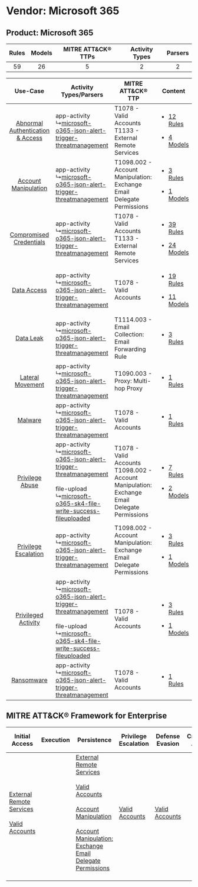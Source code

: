 Vendor: Microsoft 365
=====================
Product: Microsoft 365
----------------------
| Rules | Models | MITRE ATT&CK® TTPs | Activity Types | Parsers |
|:-----:|:------:|:------------------:|:--------------:|:-------:|
|  59   |   26   |         5          |       2        |    2    |

|    Use-Case    | Activity Types/Parsers    | MITRE ATT&CK® TTP    | Content    |
|:----:| ---- | ---- | ---- |
| [Abnormal Authentication & Access](../../../UseCases/uc_abnormal_authentication_&_access.md) |  app-activity<br> ↳[microsoft-o365-json-alert-trigger-threatmanagement](Ps/pC_microsofto365jsonalerttriggerthreatmanagement.md)<br>    | T1078 - Valid Accounts<br>T1133 - External Remote Services<br>    | [<ul><li>12 Rules</li></ul><ul><li>4 Models</li></ul>](RM/r_m_microsoft_365_microsoft_365_Abnormal_Authentication_&_Access.md) |
|    [Account Manipulation](../../../UseCases/uc_account_manipulation.md)    |  app-activity<br> ↳[microsoft-o365-json-alert-trigger-threatmanagement](Ps/pC_microsofto365jsonalerttriggerthreatmanagement.md)<br>    | T1098.002 - Account Manipulation: Exchange Email Delegate Permissions<br>    | [<ul><li>3 Rules</li></ul><ul><li>1 Models</li></ul>](RM/r_m_microsoft_365_microsoft_365_Account_Manipulation.md)    |
|          [Compromised Credentials](../../../UseCases/uc_compromised_credentials.md)          |  app-activity<br> ↳[microsoft-o365-json-alert-trigger-threatmanagement](Ps/pC_microsofto365jsonalerttriggerthreatmanagement.md)<br>    | T1078 - Valid Accounts<br>T1133 - External Remote Services<br>    | [<ul><li>39 Rules</li></ul><ul><li>24 Models</li></ul>](RM/r_m_microsoft_365_microsoft_365_Compromised_Credentials.md)         |
|    [Data Access](../../../UseCases/uc_data_access.md)    |  app-activity<br> ↳[microsoft-o365-json-alert-trigger-threatmanagement](Ps/pC_microsofto365jsonalerttriggerthreatmanagement.md)<br>    | T1078 - Valid Accounts<br>    | [<ul><li>19 Rules</li></ul><ul><li>11 Models</li></ul>](RM/r_m_microsoft_365_microsoft_365_Data_Access.md)    |
|    [Data Leak](../../../UseCases/uc_data_leak.md)    |  app-activity<br> ↳[microsoft-o365-json-alert-trigger-threatmanagement](Ps/pC_microsofto365jsonalerttriggerthreatmanagement.md)<br>    | T1114.003 - Email Collection: Email Forwarding Rule<br>    | [<ul><li>3 Rules</li></ul>](RM/r_m_microsoft_365_microsoft_365_Data_Leak.md)    |
|    [Lateral Movement](../../../UseCases/uc_lateral_movement.md)    |  app-activity<br> ↳[microsoft-o365-json-alert-trigger-threatmanagement](Ps/pC_microsofto365jsonalerttriggerthreatmanagement.md)<br>    | T1090.003 - Proxy: Multi-hop Proxy<br>    | [<ul><li>1 Rules</li></ul>](RM/r_m_microsoft_365_microsoft_365_Lateral_Movement.md)    |
|    [Malware](../../../UseCases/uc_malware.md)    |  app-activity<br> ↳[microsoft-o365-json-alert-trigger-threatmanagement](Ps/pC_microsofto365jsonalerttriggerthreatmanagement.md)<br>    | T1078 - Valid Accounts<br>    | [<ul><li>1 Rules</li></ul>](RM/r_m_microsoft_365_microsoft_365_Malware.md)    |
|    [Privilege Abuse](../../../UseCases/uc_privilege_abuse.md)    |  app-activity<br> ↳[microsoft-o365-json-alert-trigger-threatmanagement](Ps/pC_microsofto365jsonalerttriggerthreatmanagement.md)<br><br> file-upload<br> ↳[microsoft-o365-sk4-file-write-success-fileuploaded](Ps/pC_microsofto365sk4filewritesuccessfileuploaded.md)<br> | T1078 - Valid Accounts<br>T1098.002 - Account Manipulation: Exchange Email Delegate Permissions<br> | [<ul><li>7 Rules</li></ul><ul><li>2 Models</li></ul>](RM/r_m_microsoft_365_microsoft_365_Privilege_Abuse.md)    |
|    [Privilege Escalation](../../../UseCases/uc_privilege_escalation.md)    |  app-activity<br> ↳[microsoft-o365-json-alert-trigger-threatmanagement](Ps/pC_microsofto365jsonalerttriggerthreatmanagement.md)<br>    | T1098.002 - Account Manipulation: Exchange Email Delegate Permissions<br>    | [<ul><li>3 Rules</li></ul><ul><li>1 Models</li></ul>](RM/r_m_microsoft_365_microsoft_365_Privilege_Escalation.md)    |
|    [Privileged Activity](../../../UseCases/uc_privileged_activity.md)    |  app-activity<br> ↳[microsoft-o365-json-alert-trigger-threatmanagement](Ps/pC_microsofto365jsonalerttriggerthreatmanagement.md)<br><br> file-upload<br> ↳[microsoft-o365-sk4-file-write-success-fileuploaded](Ps/pC_microsofto365sk4filewritesuccessfileuploaded.md)<br> | T1078 - Valid Accounts<br>    | [<ul><li>3 Rules</li></ul><ul><li>1 Models</li></ul>](RM/r_m_microsoft_365_microsoft_365_Privileged_Activity.md)    |
|    [Ransomware](../../../UseCases/uc_ransomware.md)    |  app-activity<br> ↳[microsoft-o365-json-alert-trigger-threatmanagement](Ps/pC_microsofto365jsonalerttriggerthreatmanagement.md)<br>    | T1078 - Valid Accounts<br>    | [<ul><li>1 Rules</li></ul>](RM/r_m_microsoft_365_microsoft_365_Ransomware.md)    |

MITRE ATT&CK® Framework for Enterprise
--------------------------------------
| Initial Access                                                                                                                                   | Execution | Persistence                                                                                                                                                                                                                                                                                                                                 | Privilege Escalation                                                | Defense Evasion                                                     | Credential Access | Discovery | Lateral Movement | Collection                                                                                                                                                            | Command and Control                                                                                                                       | Exfiltration | Impact |
| ------------------------------------------------------------------------------------------------------------------------------------------------ | --------- | ------------------------------------------------------------------------------------------------------------------------------------------------------------------------------------------------------------------------------------------------------------------------------------------------------------------------------------------- | ------------------------------------------------------------------- | ------------------------------------------------------------------- | ----------------- | --------- | ---------------- | --------------------------------------------------------------------------------------------------------------------------------------------------------------------- | ----------------------------------------------------------------------------------------------------------------------------------------- | ------------ | ------ |
| [External Remote Services](https://attack.mitre.org/techniques/T1133)<br><br>[Valid Accounts](https://attack.mitre.org/techniques/T1078)<br><br> |           | [External Remote Services](https://attack.mitre.org/techniques/T1133)<br><br>[Valid Accounts](https://attack.mitre.org/techniques/T1078)<br><br>[Account Manipulation](https://attack.mitre.org/techniques/T1098)<br><br>[Account Manipulation: Exchange Email Delegate Permissions](https://attack.mitre.org/techniques/T1098/002)<br><br> | [Valid Accounts](https://attack.mitre.org/techniques/T1078)<br><br> | [Valid Accounts](https://attack.mitre.org/techniques/T1078)<br><br> |                   |           |                  | [Email Collection](https://attack.mitre.org/techniques/T1114)<br><br>[Email Collection: Email Forwarding Rule](https://attack.mitre.org/techniques/T1114/003)<br><br> | [Proxy: Multi-hop Proxy](https://attack.mitre.org/techniques/T1090/003)<br><br>[Proxy](https://attack.mitre.org/techniques/T1090)<br><br> |              |        |